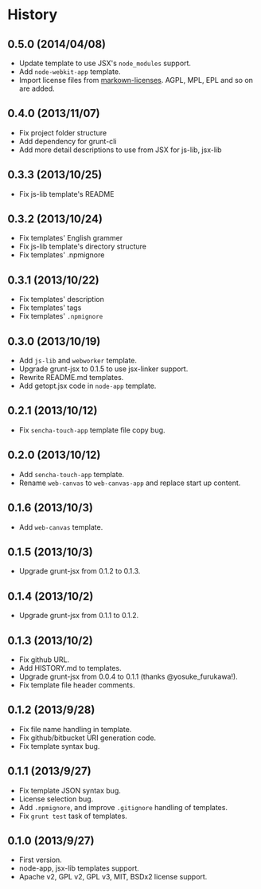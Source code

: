 History
==========

0.5.0 (2014/04/08)
-----------------------

* Update template to use JSX's `node_modules` support.
* Add `node-webkit-app` template.
* Import license files from [markown-licenses](https://github.com/IQAndreas/markdown-licenses). AGPL, MPL, EPL and so on are added.

0.4.0 (2013/11/07)
-----------------------

* Fix project folder structure
* Add dependency for grunt-cli
* Add more detail descriptions to use from JSX for js-lib, jsx-lib

0.3.3 (2013/10/25)
-----------------------

* Fix js-lib template's README

0.3.2 (2013/10/24)
-----------------------

* Fix templates' English grammer
* Fix js-lib template's directory structure
* Fix templates' .npmignore

0.3.1 (2013/10/22)
-----------------------

* Fix templates' description
* Fix templates' tags
* Fix templates' `.npmignore`

0.3.0 (2013/10/19)
-----------------------

* Add `js-lib` and `webworker` template.
* Upgrade grunt-jsx to 0.1.5 to use jsx-linker support.
* Rewrite README.md templates.
* Add getopt.jsx code in `node-app` template.

0.2.1 (2013/10/12)
-----------------------

* Fix `sencha-touch-app` template file copy bug.

0.2.0 (2013/10/12)
-----------------------

* Add `sencha-touch-app` template.
* Rename `web-canvas` to `web-canvas-app` and replace start up content.

0.1.6 (2013/10/3)
------------------

* Add `web-canvas` template.

0.1.5 (2013/10/3)
------------------

* Upgrade grunt-jsx from 0.1.2 to 0.1.3.

0.1.4 (2013/10/2)
------------------

* Upgrade grunt-jsx from 0.1.1 to 0.1.2.

0.1.3 (2013/10/2)
------------------

* Fix github URL.
* Add HISTORY.md to templates.
* Upgrade grunt-jsx from 0.0.4 to 0.1.1 (thanks @yosuke_furukawa!).
* Fix template file header comments.

0.1.2 (2013/9/28)
------------------

* Fix file name handling in template.
* Fix github/bitbucket URI generation code.
* Fix template syntax bug.

0.1.1 (2013/9/27)
------------------

* Fix template JSON syntax bug.
* License selection bug.
* Add `.npmignore`, and improve `.gitignore` handling of templates.
* Fix `grunt test` task of templates.

0.1.0 (2013/9/27)
------------------

* First version.
* node-app, jsx-lib templates support.
* Apache v2, GPL v2, GPL v3, MIT, BSDx2 license support.
